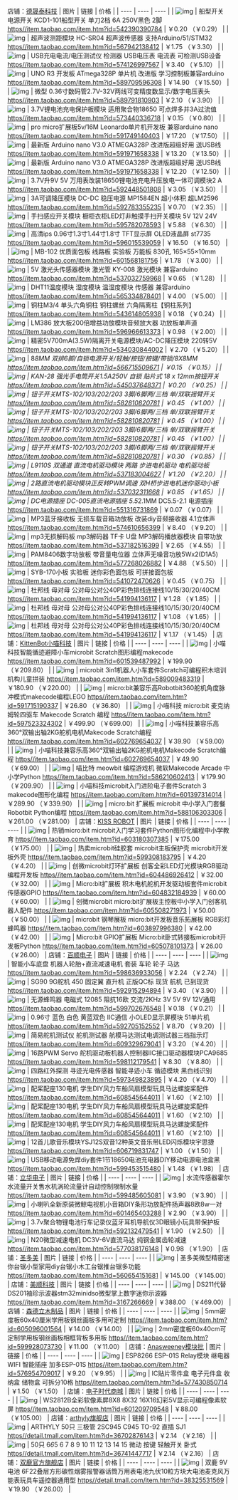 店铺：[德晟泰科技](https://store.taobao.com/shop/view_shop.htm?user_number_id=2863694628)
| 图片 | 链接 | 价格 |
| ---- | ---- | ---- |
| ![img](img/TB2OSgVuaAoBKNjSZSyXXaHAVXa_!!2863694628.jpg_80x80.jpg) | 船型开关 电源开关 KCD1-101船型开关 单刀2档 6A 250V黑色 2脚 [https//item.taobao.com/item.htm?id=542390390784](https://cart.taobao.com/https//item.taobao.com/item.htm?id=542390390784) | ￥0.20 （￥0.29） |
| ![img](img/TB2LbO5oHsrBKNjSZFpXXcXhFXa_!!2863694628.jpg_80x80.jpg) | 超声波测距模块 HC-SR04 超声波传感器 支持Arduino/51/STM32 [https//item.taobao.com/item.htm?id=567942138412](https://cart.taobao.com/https//item.taobao.com/item.htm?id=567942138412) | ￥1.75 （￥3.30） |
| ![img](img/O1CN01FXTqP41k3fWDjBWYA_!!2863694628.jpg_80x80.jpg) | USB充电电流/电压测试仪 检测器 USB电压表 电流表 可检测USB设备 [https//item.taobao.com/item.htm?id=574126997567](https://cart.taobao.com/https//item.taobao.com/item.htm?id=574126997567) | ￥3.40 （￥5.10） |
| ![img](img/O1CN016UgxaY1k3fVZnpoDF_!!2863694628.jpg_80x80.jpg) | UNO R3 开发板 ATmega328P 单片机 改进版 学习控制板兼容arduino [https//item.taobao.com/item.htm?id=589709596308](https://cart.taobao.com/https//item.taobao.com/item.htm?id=589709596308) | ￥14.90 （￥15.50） |
| ![img](img/O1CN01JE1HC51k3fV5milM2_!!2863694628.jpg_80x80.jpg) | 微型 0.36寸数码管2.7V-32V两线可变精度数显示/数字电压表头 [https//item.taobao.com/item.htm?id=589791810903](https://cart.taobao.com/https//item.taobao.com/item.htm?id=589791810903) | ￥2.10 （￥3.90） |
| ![img](img/O1CN01fyg2A61k3fUk1zd80_!!2863694628.jpg_80x80.jpg) | 3.7V锂电池充电保护板模块 适用聚合物18650 可点焊多并3A过流值 [https//item.taobao.com/item.htm?id=573440336718](https://cart.taobao.com/https//item.taobao.com/item.htm?id=573440336718) | ￥0.15 （￥0.80） |
| ![img](img/O1CN015z0U2g1k3fVcfBxxQ_!!2863694628.jpg_80x80.jpg) | pro micro扩展板5v/16M Leonardo单片机开发板 兼容arduino nano [https//item.taobao.com/item.htm?id=591749140403](https://cart.taobao.com/https//item.taobao.com/item.htm?id=591749140403) | ￥17.20 （￥17.50） |
| ![img](img/O1CN01FSqDfO1k3fVf3sugs_!!2863694628.jpg_80x80.jpg) | 最新版 Arduino nano V3.0 ATMEGA328P 改进版超级好用 送USB线 [https//item.taobao.com/item.htm?id=591971658338](https://cart.taobao.com/https//item.taobao.com/item.htm?id=591971658338) | ￥13.20 （￥13.50） |
| ![img](img/O1CN01FSqDfO1k3fVf3sugs_!!2863694628.jpg_80x80.jpg) | 最新版 Arduino nano V3.0 ATMEGA328P 改进版超级好用 送USB线 [https//item.taobao.com/item.htm?id=591971658338](https://cart.taobao.com/https//item.taobao.com/item.htm?id=591971658338) | ￥12.20 （￥12.50） |
| ![img](img/O1CN01zFosAH1k3fVpRIgg1_!!2863694628.jpg_80x80.jpg) | 3.7V升9V 5V 万用表改装18650锂电池充电升压放电一体可调模块2 A [https//item.taobao.com/item.htm?id=592448501808](https://cart.taobao.com/https//item.taobao.com/item.htm?id=592448501808) | ￥3.05 （￥3.50） |
| ![img](img/O1CN01Gy3Smz1k3fVoJzL93_!!2863694628.png_80x80.jpg) | 3A可调降压模块 DC-DC 稳压电源 MP1584EN 超小体积 超LM2596 [https//item.taobao.com/item.htm?id=592783355235](https://cart.taobao.com/https//item.taobao.com/item.htm?id=592783355235) | ￥0.70 （￥2.35） |
| ![img](img/O1CN01jc9Bt61k3fWs7V8xF_!!2863694628.jpg_80x80.jpg) | 手扫感应开关模块 橱柜衣柜LED灯非触摸手扫开关模块 5V 12V 24V [https//item.taobao.com/item.htm?id=595782078593](https://cart.taobao.com/https//item.taobao.com/item.htm?id=595782078593) | ￥5.88 （￥6.30） |
| ![img](img/O1CN01thdm9z1k3fWfjbsa3_!!2863694628.jpg_80x80.jpg) | 高清ips 0.96寸1.3寸1.44寸1.8寸 TFT显示屏 OLED液晶屏 st7735 [https//item.taobao.com/item.htm?id=596015539059](https://cart.taobao.com/https//item.taobao.com/item.htm?id=596015539059) | ￥16.50 （￥16.50） |
| ![img](img/O1CN015e9m101k3fY132BOk_!!2863694628.jpg_80x80.jpg) | MB-102 优质面包板 线路板 实验板 万能板 830孔 165×55×10mm [https//item.taobao.com/item.htm?id=601568181756](https://cart.taobao.com/https//item.taobao.com/item.htm?id=601568181756) | ￥1.78 （￥3.00） |
| ![img](img/TB2Ms.zwYZnBKNjSZFGXXbt3FXa_!!2863694628.jpg_80x80.jpg) | 5V 激光头传感器模块 激光管 KY-008 激光模块 兼容arduino [https//item.taobao.com/item.htm?id=537032759968](https://cart.taobao.com/https//item.taobao.com/item.htm?id=537032759968) | ￥0.65 （￥1.28） |
| ![img](img/TB2j6Ehcy6guuRkSmLyXXculFXa_!!2863694628.jpg_80x80.jpg) | DHT11温度模块 湿度模块 温湿度模块 传感器 兼容arduino [https//item.taobao.com/item.htm?id=565334878401](https://cart.taobao.com/https//item.taobao.com/item.htm?id=565334878401) | ￥4.00 （￥5.00） |
| ![img](img/TB2z8q.wpkoBKNjSZFkXXb4tFXa_!!2863694628.jpg_80x80.jpg) | 铜柱M3/4 单头六角铜柱 铜柱螺丝 六角隔离柱【铜柱系列】 [https//item.taobao.com/item.htm?id=543614805938](https://cart.taobao.com/https//item.taobao.com/item.htm?id=543614805938) | ￥0.18 （￥0.24） |
| ![img](img/O1CN01dU5s2G1k3fWv6ZiV8_!!2863694628.jpg_80x80.jpg) | LM386 放大板200倍增益功放模块音频放大器 功放板单声道 [https//item.taobao.com/item.htm?id=596966613373](https://cart.taobao.com/https//item.taobao.com/item.htm?id=596966613373) | ￥0.98 （￥2.00） |
| ![img](img/TB2R9aRceuSBuNjSsplXXbe8pXa_!!2863694628.jpg_80x80.jpg) | 精密5V700mA(3.5W)隔离开关电源模块/AC-DC降压模块 220转5V [https//item.taobao.com/item.htm?id=534030844002](https://cart.taobao.com/https//item.taobao.com/item.htm?id=534030844002) | ￥2.70 （￥5.20） |
| ![img](img/TB2gMY.wpkoBKNjSZFEXXbrEVXa_!!2863694628.jpg_80x80.jpg) | 8*8MM 双排6脚/自锁电源开关/轻触/按钮/按键/带锁/8X8MM [https//item.taobao.com/item.htm?id=566715509671](https://cart.taobao.com/https//item.taobao.com/item.htm?id=566715509671) | ￥0.15 （￥0.15） |
| ![img](img/TB2YnZwt_CWBKNjSZFtXXaC3FXa_!!2863694628.jpg_80x80.jpg) | KAN-28 强光手电筒开关1.5A250V 自锁 贴片式 18 x 12mm按钮开关 [https//item.taobao.com/item.htm?id=545037648371](https://cart.taobao.com/https//item.taobao.com/item.htm?id=545037648371) | ￥0.20 （￥0.25） |
| ![img](img/O1CN01ogQdvO1k3fTHYSZZV_!!2863694628.jpg_80x80.jpg) | 钮子开关MTS-102/103/202/203 3脚/6脚两/三档 单/双联摇臂开关 [https//item.taobao.com/item.htm?id=582810820781](https://cart.taobao.com/https//item.taobao.com/item.htm?id=582810820781) | ￥0.45 （￥1.00） |
| ![img](img/O1CN01ogQdvO1k3fTHYSZZV_!!2863694628.jpg_80x80.jpg) | 钮子开关MTS-102/103/202/203 3脚/6脚两/三档 单/双联摇臂开关 [https//item.taobao.com/item.htm?id=582810820781](https://cart.taobao.com/https//item.taobao.com/item.htm?id=582810820781) | ￥0.45 （￥1.00） |
| ![img](img/O1CN01ogQdvO1k3fTHYSZZV_!!2863694628.jpg_80x80.jpg) | 钮子开关MTS-102/103/202/203 3脚/6脚两/三档 单/双联摇臂开关 [https//item.taobao.com/item.htm?id=582810820781](https://cart.taobao.com/https//item.taobao.com/item.htm?id=582810820781) | ￥0.45 （￥1.00） |
| ![img](img/O1CN01ogQdvO1k3fTHYSZZV_!!2863694628.jpg_80x80.jpg) | 钮子开关MTS-102/103/202/203 3脚/6脚两/三档 单/双联摇臂开关 [https//item.taobao.com/item.htm?id=582810820781](https://cart.taobao.com/https//item.taobao.com/item.htm?id=582810820781) | ￥0.30 （￥0.85） |
| ![img](img/TB2zs3Qb6fguuRjSszcXXbb7FXa_!!2863694628.jpg_80x80.jpg) | L9110S 双通道 直流电机驱动模块 两路 步进电机驱动 电机驱动板 [https//item.taobao.com/item.htm?id=537183004627](https://cart.taobao.com/https//item.taobao.com/item.htm?id=537183004627) | ￥1.20 （￥2.20） |
| ![img](img/TB2ROAsdxUaBuNjt_iGXXXlkFXa_!!2863694628.jpg_80x80.jpg) | 2路直流电机驱动模块正反转PWM调速 双H桥步进电机迷你驱动小板 [https//item.taobao.com/item.htm?id=537032311668](https://cart.taobao.com/https//item.taobao.com/item.htm?id=537032311668) | ￥0.85 （￥1.65） |
| ![img](img/TB2pqnJrSMmBKNjSZTEXXasKpXa_!!2863694628.jpg_80x80.jpg) | DC电源插座 DC-005直流电源插座 5.5*2.1MM DC5.5-2.1 电源插座 [https//item.taobao.com/item.htm?id=551316731869](https://cart.taobao.com/https//item.taobao.com/item.htm?id=551316731869) | ￥0.07 （￥0.07） |
| ![img](img/O1CN01HUeFEd1k3fY1khJFw_!!2863694628.jpg_80x80.jpg) | MP3蓝牙接收板 无损车载音箱功放板 改装diy音频接收器 4.1立体声 [https//item.taobao.com/item.htm?id=574610656399](https://cart.taobao.com/https//item.taobao.com/item.htm?id=574610656399) | ￥8.40 （￥9.20） |
| ![img](img/TB20zvJJeOSBuNjy0FdXXbDnVXa_!!2863694628.jpg_80x80.jpg) | mp3无损解码板 mp3解码器 TF卡 U盘 MP3解码播放器模块 自带功放 [https//item.taobao.com/item.htm?id=537182516399](https://cart.taobao.com/https//item.taobao.com/item.htm?id=537182516399) | ￥2.65 （￥4.55） |
| ![img](img/O1CN011k3fRw2G9eTrREQ_!!2863694628.jpg_80x80.jpg) | PAM8406数字功放板 带音量电位器 立体声无噪音功放5Wx2(D1A5) [https//item.taobao.com/item.htm?id=577268026882](https://cart.taobao.com/https//item.taobao.com/item.htm?id=577268026882) | ￥4.88 （￥5.50） |
| ![img](img/TB2G49YXvjM8KJjSZFsXXXdZpXa_!!2863694628.jpg_80x80.jpg) | SYB-170小板 实验板 迷你彩色面包板 可拼接面包板 [https//item.taobao.com/item.htm?id=541072470626](https://cart.taobao.com/https//item.taobao.com/item.htm?id=541072470626) | ￥0.45 （￥0.75） |
| ![img](img/TB2RT0prbZnBKNjSZFGXXbt3FXa_!!2863694628.jpg_80x80.jpg) | 杜邦线 母对母 公对母公对公40P彩色排线连接线10/15/30/20/40CM [https//item.taobao.com/item.htm?id=541994136117](https://cart.taobao.com/https//item.taobao.com/item.htm?id=541994136117) | ￥1.28 （￥1.85） |
| ![img](img/TB2RT0prbZnBKNjSZFGXXbt3FXa_!!2863694628.jpg_80x80.jpg) | 杜邦线 母对母 公对母公对公40P彩色排线连接线10/15/30/20/40CM [https//item.taobao.com/item.htm?id=541994136117](https://cart.taobao.com/https//item.taobao.com/item.htm?id=541994136117) | ￥1.08 （￥1.65） |
| ![img](img/TB2RT0prbZnBKNjSZFGXXbt3FXa_!!2863694628.jpg_80x80.jpg) | 杜邦线 母对母 公对母公对公40P彩色排线连接线10/15/30/20/40CM [https//item.taobao.com/item.htm?id=541994136117](https://cart.taobao.com/https//item.taobao.com/item.htm?id=541994136117) | ￥1.17 （￥1.45） |
店铺：[KittenBot小喵科技](https://store.taobao.com/shop/view_shop.htm?user_number_id=2830157417)
| 图片 | 链接 | 价格 |
| ---- | ---- | ---- |
| ![img](img/O1CN01WvU9mS24f2AoriQqX_!!2830157417.jpg_80x80.jpg) | 小喵科技智能循迹避障小车microbit Scratch图形编程makecode [https//item.taobao.com/item.htm?id=601539487992](https://cart.taobao.com/https//item.taobao.com/item.htm?id=601539487992) | ￥199.90 （￥209.80） |
| ![img](img/O1CN01vxZkyc24f2BlZdU55_!!2830157417.jpg_80x80.jpg) | microbit 3in1机器人小车套件Scratch可编程积木培训机构儿童拼装 [https//item.taobao.com/item.htm?id=589009483319](https://cart.taobao.com/https//item.taobao.com/item.htm?id=589009483319) | ￥180.90 （￥220.00） |
| ![img](img/O1CN01JQMzVr24f28U2i4Fu_!!2830157417.jpg_80x80.jpg) | micro:bit兼容乐高Robotbit360舵机角度脉冲模式makecode编程LEGO [https//item.taobao.com/item.htm?id=591715190337](https://cart.taobao.com/https//item.taobao.com/item.htm?id=591715190337) | ￥26.80 （￥36.80） |
| ![img](img/O1CN01bXzJfB24f2AZKfJMR_!!2830157417.jpg_80x80.jpg) | 小喵科技 micro:bit 麦克纳姆轮四驱车 Makecode Scratch 编程 [https//item.taobao.com/item.htm?id=597523324302](https://cart.taobao.com/https//item.taobao.com/item.htm?id=597523324302) | ￥499.90 （￥699.00） |
| ![img](img/O1CN01cnihMY24f2CHawu8K_!!2830157417.jpg_80x80.jpg) | 小喵科技兼容乐高360°双输出轴2KG舵机电机Makecode Scratch编程 [https//item.taobao.com/item.htm?id=602769654037](https://cart.taobao.com/https//item.taobao.com/item.htm?id=602769654037) | ￥39.90 （￥59.00） |
| ![img](img/O1CN01cnihMY24f2CHawu8K_!!2830157417.jpg_80x80.jpg) | 小喵科技兼容乐高360°双输出轴2KG舵机电机Makecode Scratch编程 [https//item.taobao.com/item.htm?id=602769654037](https://cart.taobao.com/https//item.taobao.com/item.htm?id=602769654037) | ￥49.90 （￥69.00） |
| ![img](img/O1CN01f6XMdZ24f276qjNlN_!!2830157417.jpg_80x80.jpg) | 喵比特 meowbit 编程游戏机 微软Makecode Arcade 中小学Python [https//item.taobao.com/item.htm?id=586210602413](https://cart.taobao.com/https//item.taobao.com/item.htm?id=586210602413) | ￥179.90 （￥209.90） |
| ![img](img/O1CN01KYJrB824f2BxSPeNC_!!2830157417.jpg_80x80.jpg) | 小喵科技microbit入门进阶电子套件Scratch 3 makecode图形化编程 [https//item.taobao.com/item.htm?id=601397314014](https://cart.taobao.com/https//item.taobao.com/item.htm?id=601397314014) | ￥289.90 （￥339.90） |
| ![img](img/O1CN01O47MK924f2Bx08IYs_!!2830157417.jpg_80x80.jpg) | micro:bit 扩展板 microbit 中小学入门套餐 Robotbit Python编程 [https//item.taobao.com/item.htm?id=588106303306](https://cart.taobao.com/https//item.taobao.com/item.htm?id=588106303306) | ￥261.00 （￥281.00） |
店铺：[KISS ROBOT](https://store.taobao.com/shop/view_shop.htm?user_number_id=2200836340781)
| 图片 | 链接 | 价格 |
| ---- | ---- | ---- |
| ![img](img/O1CN01Z9b3YT1HdjuBAcccq_!!2200836340781.jpg_80x80.jpg) | 热销micro:bit microbit入门学习套件Python图形化编程中小学教育 [https//item.taobao.com/item.htm?id=603180307385](https://cart.taobao.com/https//item.taobao.com/item.htm?id=603180307385) | ￥175.00 （￥175.00） |
| ![img](img/O1CN01T60RZd1HdjuCbSG63_!!2200836340781.jpg_80x80.jpg) | 热卖microbit硅胶套 microbit主板保护壳 microbit开发板外壳 [https//item.taobao.com/item.htm?id=599308183795](https://cart.taobao.com/https//item.taobao.com/item.htm?id=599308183795) | ￥4.20 （￥4.20） |
| ![img](img/O1CN01tKrnGr1Hdju8vQDb2_!!2200836340781.jpg_80x80.jpg) | 创微microbit灯环扩展板 创客全彩LED灯光模块RGB驱动编程开发板 [https//item.taobao.com/item.htm?id=604486926412](https://cart.taobao.com/https//item.taobao.com/item.htm?id=604486926412) | ￥32.00 （￥32.00） |
| ![img](img/O1CN01e7pm9A1HdjtMmtmv7_!!2200836340781.png_80x80.jpg) | Micro:bit扩展板 积木电机舵机开发驱动板套件microbit传感器GPIO [https//item.taobao.com/item.htm?id=604832184939](https://cart.taobao.com/https//item.taobao.com/item.htm?id=604832184939) | ￥60.00 （￥60.00） |
| ![img](img/O1CN011Msa2b1HdjuA3sSJv_!!2200836340781.jpg_80x80.jpg) | 创微microbit micro:bit扩展板主控板中小学入门创客机器人配件 [https//item.taobao.com/item.htm?id=605508271973](https://cart.taobao.com/https//item.taobao.com/item.htm?id=605508271973) | ￥50.00 （￥50.00） |
| ![img](img/O1CN01qeATX91Hdju9JpwcR_!!2200836340781.jpg_80x80.jpg) | microbit 钢琴展板 micro:bit开发板音乐拓展板 RGB彩灯蜂鸣器 [https//item.taobao.com/item.htm?id=603897996380](https://cart.taobao.com/https//item.taobao.com/item.htm?id=603897996380) | ￥42.00 （￥42.00） |
| ![img](img/O1CN01IEsbXL1HdjuDetCA5_!!2200836340781.jpg_80x80.jpg) | Micro:bit GPIO扩展板 Micro:bit卧式转接板microbit开发板Python [https//item.taobao.com/item.htm?id=605078101373](https://cart.taobao.com/https//item.taobao.com/item.htm?id=605078101373) | ￥26.00 （￥26.00） |
店铺：[百顺电子](https://store.taobao.com/shop/view_shop.htm?user_number_id=860255785)
| 图片 | 链接 | 价格 |
| ---- | ---- | ---- |
| ![img](img/O1CN01CBpygZ1sbZoBxhWWW_!!0-item_pic.jpg_80x80.jpg) | 智能小车底盘 机器人轮胎+直流减速电机 套装 车轮 轮子 马达 [https//item.taobao.com/item.htm?id=598636933056](https://cart.taobao.com/https//item.taobao.com/item.htm?id=598636933056) | ￥2.24 （￥2.74） |
| ![img](img/O1CN015Z8hR21sbZoCgjW6J_!!0-item_pic.jpg_80x80.jpg) | SG90 9G舵机 450 固定翼 直升机 正版QC标 现货 航机 已到现货 [https//item.taobao.com/item.htm?id=592915294894](https://cart.taobao.com/https//item.taobao.com/item.htm?id=592915294894) | ￥3.40 （￥3.90） |
| ![img](img/O1CN01m0Texm1sbZoelILVn_!!860255785.jpg_80x80.jpg) | 无源蜂鸣器 电磁式 12085 阻抗16欧 交流/2KHz 3V 5V 9V 12V通用 [https//item.taobao.com/item.htm?id=599702676548](https://cart.taobao.com/https//item.taobao.com/item.htm?id=599702676548) | ￥0.18 （￥0.21） |
| ![img](img/O1CN01GaH6dy1sbZo8aX16F_!!860255785.jpg_80x80.jpg) | 0.96寸 蓝色 白色 黄蓝双色 IIC通信 小OLED显示屏模块 51单片机 [https//item.taobao.com/item.htm?id=592705152552](https://cart.taobao.com/https//item.taobao.com/item.htm?id=592705152552) | ￥8.70 （￥9.20） |
| ![img](img/O1CN012Hctib1sbZofymDSG_!!860255785.jpg_80x80.jpg) | 简易舵机测试仪 舵机测试器 航模马达测试电调测试器三档指示灯 [https//item.taobao.com/item.htm?id=609329679041](https://cart.taobao.com/https//item.taobao.com/item.htm?id=609329679041) | ￥3.20 （￥4.20） |
| ![img](img/O1CN01CJ8p3y1sbZoBiL8vf_!!0-item_pic.jpg_80x80.jpg) | 16路PWM Servo 舵机驱动板机器人控制器IIC接口驱动器模块PCA9685 [https//item.taobao.com/item.htm?id=598112179541](https://cart.taobao.com/https//item.taobao.com/item.htm?id=598112179541) | ￥8.30 （￥8.80） |
| ![img](img/O1CN01vvGFyN1sbZo9ZbfP2_!!0-item_pic.jpg_80x80.jpg) | 四路红外探测 寻迹光电传感器 智能寻迹小车 循迹模块 黑白线识别 [https//item.taobao.com/item.htm?id=597349823895](https://cart.taobao.com/https//item.taobao.com/item.htm?id=597349823895) | ￥4.20 （￥4.70） |
| ![img](img/O1CN01Y52dAd1sbZoe2ZxV1_!!860255785.jpg_80x80.jpg) | 配桨配座130电机 学生DIY风力车船风扇模型玩具马达螺旋桨配件 [https//item.taobao.com/item.htm?id=608545644011](https://cart.taobao.com/https//item.taobao.com/item.htm?id=608545644011) | ￥1.60 （￥2.10） |
| ![img](img/O1CN011etYBB1sbZof4BRFE_!!860255785.jpg_80x80.jpg) | 配桨配座130电机 学生DIY风力车船风扇模型玩具马达螺旋桨配件 [https//item.taobao.com/item.htm?id=608545644011](https://cart.taobao.com/https//item.taobao.com/item.htm?id=608545644011) | ￥1.60 （￥2.10） |
| ![img](img/O1CN0117RDrM1sbZoe2d6v2_!!860255785.jpg_80x80.jpg) | 配桨配座130电机 学生DIY风力车船风扇模型玩具马达螺旋桨配件 [https//item.taobao.com/item.htm?id=608545644011](https://cart.taobao.com/https//item.taobao.com/item.htm?id=608545644011) | ￥1.60 （￥2.10） |
| ![img](img/O1CN01MzL9qH1sbZoDIPOQa_!!860255785.jpg_80x80.jpg) | 12首儿歌音乐模块YSJ12S双音12种英文音乐带LED闪烁模块宇思捷 [https//item.taobao.com/item.htm?id=606719831747](https://cart.taobao.com/https//item.taobao.com/item.htm?id=606719831747) | ￥1.00 （￥1.50） |
| ![img](img/O1CN01w1r1v21sbZoEDgH0W_!!0-item_pic.jpg_80x80.jpg) | USB移动电源免焊diy套件1节18650电池充电器DIY移动电源电池盒黑 [https//item.taobao.com/item.htm?id=599453515480](https://cart.taobao.com/https//item.taobao.com/item.htm?id=599453515480) | ￥1.48 （￥1.98） |
店铺：[立华电子](https://store.taobao.com/shop/view_shop.htm?user_number_id=128600268)
| 图片 | 链接 | 价格 |
| ---- | ---- | ---- |
| ![img](img/O1CN01eMg9Eh1Dqmh0otr3R_!!128600268.jpg_80x80.jpg) | 水流传感器霍尔水流量开关售水机涡轮流量计自动控制限制水量 [https//item.taobao.com/item.htm?id=599485605081](https://cart.taobao.com/https//item.taobao.com/item.htm?id=599485605081) | ￥3.90 （￥3.90） |
| ![img](img/O1CN01IAD3Jx1DqmhQGZ8dj_!!128600268.jpg_80x80.jpg) | 小喇叭全新原装微鲸电视机小音箱DIY条形功放配件扬声器8欧8w一对 [https//item.taobao.com/item.htm?id=601465403288](https://cart.taobao.com/https//item.taobao.com/item.htm?id=601465403288) | ￥2.90 （￥3.90） |
| ![img](img/O1CN01hb8dF71DqmgQ5i97N_!!128600268.jpg_80x80.jpg) | 3.7v聚合物锂电池行车记录仪蓝牙耳机导航仪3D眼镜小玩具带保护板 [https//item.taobao.com/item.htm?id=592132479541](https://cart.taobao.com/https//item.taobao.com/item.htm?id=592132479541) | ￥1.90 （￥2.50） |
| ![img](img/O1CN01e04ZyS1DqmeBTmHG6_!!128600268.jpg_80x80.jpg) | N20微型减速电机 DC3V-6V直流马达 纯钢金属齿轮减速 [https//item.taobao.com/item.htm?id=577038176148](https://cart.taobao.com/https//item.taobao.com/item.htm?id=577038176148) | ￥0.98 （￥1.90） |
店铺：[圣多美](https://store.taobao.com/shop/view_shop.htm?user_number_id=43431119)
| 图片 | 链接 | 价格 |
| ---- | ---- | ---- |
| ![img](img/O1CN01pUcRyO1K8XgJXP5uG_!!43431119.jpg_80x80.jpg) | 圣多美微型精密迷你台锯小型家用diy台锯小木工台锯推台锯多功能 [https//item.taobao.com/item.htm?id=560654151681](https://cart.taobao.com/https//item.taobao.com/item.htm?id=560654151681) | ￥145.00 （￥145.00） |
店铺：[美顺科技](https://store.taobao.com/shop/view_shop.htm?user_number_id=87026627)
| 图片 | 链接 | 价格 |
| ---- | ---- | ---- |
| ![img](img/TB2H8bWalPzQeBjSZPiXXb0TpXa_!!87026627.jpg_80x80.jpg) | DS211代替DS201袖珍示波器stm32minidso微型掌上数字迷你示波器 [https//item.taobao.com/item.htm?id=3167266669](https://cart.taobao.com/https//item.taobao.com/item.htm?id=3167266669) | ￥388.00 （￥469.00） |
店铺：[森德立木制品](https://store.taobao.com/shop/view_shop.htm?user_number_id=668986683)
| 图片 | 链接 | 价格 |
| ---- | ---- | ---- |
| ![img](img/O1CN01i0bBrh1zErTHNC6dy_!!0-item_pic.jpg_80x80.jpg) | 5mm密度板60x40厘米学用板钢丝画板多用可定制 [https//item.taobao.com/item.htm?id=605096001564](https://cart.taobao.com/https//item.taobao.com/item.htm?id=605096001564) | ￥14.00 （￥14.00） |
| ![img](img/O1CN01kZWoAw1zErSNX3t0l_!!0-item_pic.jpg_80x80.jpg) | 2mm密度板60x40cm可定制学用板钢丝画板相框背板多用板 [https//item.taobao.com/item.htm?id=599928073730](https://cart.taobao.com/https//item.taobao.com/item.htm?id=599928073730) | ￥11.00 （￥11.00） |
店铺：[Anasweeney模块批](https://store.taobao.com/shop/view_shop.htm?user_number_id=3367377229)
| 图片 | 链接 | 价格 |
| ---- | ---- | ---- |
| ![img](img/O1CN0123Gvd1M1BgVSbY7_!!3367377229.jpg_80x80.jpg) | ESP8266 ESP-01S Relay模块 继电器 WIFI 智能插座 加多ESP-01S [https//item.taobao.com/item.htm?id=576954709017](https://cart.taobao.com/https//item.taobao.com/item.htm?id=576954709017) | ￥9.20 （￥9.95） |
| ![img](img/TB2eFLeXMHqK1RjSZFEXXcGMXXa_!!3367377229.jpg_80x80.jpg) | IC贴片零件盒 电子元件盒 收纳盒 储物盒 可拆分10格 [https//item.taobao.com/item.htm?id=577430850714](https://cart.taobao.com/https//item.taobao.com/item.htm?id=577430850714) | ￥1.50 （￥1.50） |
店铺：[电子时代商城](https://store.taobao.com/shop/view_shop.htm?user_number_id=730884065)
| 图片 | 链接 | 价格 |
| ---- | ---- | ---- |
| ![img](img/O1CN01mwsJGT1ftoYtUEUHx_!!730884065.jpg_80x80.jpg) | WS2812B全彩软像素屏8X8 8X32 16X16幻彩5V显示可编程像素软屏 [https//item.taobao.com/item.htm?id=601209709548](https://cart.taobao.com/https//item.taobao.com/item.htm?id=601209709548) | ￥88.00 （￥105.00） |
店铺：[arthyly旗舰店](https://store.taobao.com/shop/view_shop.htm?user_number_id=1866447068)
| 图片 | 链接 | 价格 |
| ---- | ---- | ---- |
| ![img](img/TB1FXb.BHSYBuNjSspiXXXNzpXa_!!0-item_pic.jpg_80x80.jpg) | ARTHYLY 50只 三极管 2SC945 C945 TO-92 直插 SJ1 [https//detail.tmall.com/item.htm?id=36702876143](https://cart.taobao.com/https//detail.tmall.com/item.htm?id=36702876143) | ￥2.14 （￥2.16） |
| ![img](img/TB21U4_nWQoBKNjSZJnXXaw9VXa_!!1866447068-0-item_pic.jpg_80x80.jpg) | 50只 6*6*5 6 7 8 9 10 11 12 13 14 15 微动 按键 轻触开关 卧式 [https//detail.tmall.com/item.htm?id=36741447717](https://cart.taobao.com/https//detail.tmall.com/item.htm?id=36741447717) | ￥2.14 （￥2.16） |
店铺：[双鹿官方旗舰店](https://store.taobao.com/shop/view_shop.htm?user_number_id=728743324)
| 图片 | 链接 | 价格 |
| ---- | ---- | ---- |
| ![img](img/O1CN01sAi3Bv1aQR65vIts7_!!0-item_pic.jpg_80x80.jpg) | 双鹿 9V电池 6F22叠层方形碳性烟雾报警器话筒万用表电池九伏10粒方块大电池麦克风万能表玩具车遥控器通用型 [https//detail.tmall.com/item.htm?id=38325531569](https://cart.taobao.com/https//detail.tmall.com/item.htm?id=38325531569) | ￥19.90 （￥26.00） |
